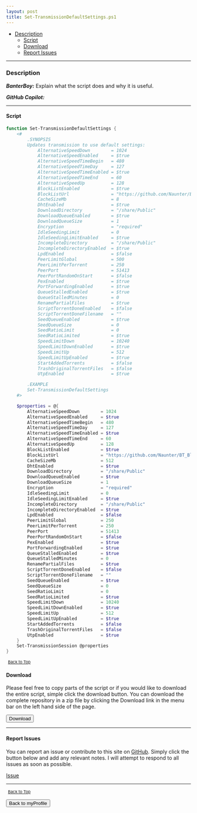 ```yaml
---
layout: post
title: Set-TransmissionDefaultSettings.ps1
---
```


- [Description](#description)
  - [Script](#script)
  - [Download](#download)
  - [Report Issues](#report-issues)

---

### Description

**_BanterBoy:_** Explain what the script does and why it is useful.

**_GitHub Copilot:_**

---

#### Script

```powershell
function Set-TransmissionDefaultSettings {
    <#
        .SYNOPSIS
        Updates transmission to use default settings:
            AlternativeSpeedDown        = 1024
            AlternativeSpeedEnabled     = $true
            AlternativeSpeedTimeBegin   = 480
            AlternativeSpeedTimeDay     = 127
            AlternativeSpeedTimeEnabled = $true
            AlternativeSpeedTimeEnd     = 60
            AlternativeSpeedUp          = 128
            BlockListEnabled            = $true
            BlockListUrl                = "https://github.com/Naunter/BT_BlockLists/raw/master/bt_blocklists.gz"
            CacheSizeMb                 = 8
            DhtEnabled                  = $true
            DownloadDirectory           = "/share/Public"
            DownloadQueueEnabled        = $true
            DownloadQueueSize           = 1
            Encryption                  = "required"
            IdleSeedingLimit            = 0
            IdleSeedingLimitEnabled     = $true
            IncompleteDirectory         = "/share/Public"
            IncompleteDirectoryEnabled  = $true
            LpdEnabled                  = $false
            PeerLimitGlobal             = 500
            PeerLimitPerTorrent         = 250
            PeerPort                    = 51413
            PeerPortRandomOnStart       = $false
            PexEnabled                  = $true
            PortForwardingEnabled       = $true
            QueueStalledEnabled         = $true
            QueueStalledMinutes         = 0
            RenamePartialFiles          = $true
            ScriptTorrentDoneEnabled    = $false
            ScriptTorrentDoneFilename   = ""
            SeedQueueEnabled            = $true
            SeedQueueSize               = 0
            SeedRatioLimit              = 0
            SeedRatioLimited            = $true
            SpeedLimitDown              = 10240
            SpeedLimitDownEnabled       = $true
            SpeedLimitUp                = 512
            SpeedLimitUpEnabled         = $true
            StartAddedTorrents          = $false
            TrashOriginalTorrentFiles   = $false
            UtpEnabled                  = $true

        .EXAMPLE
        Set-TransmissionDefaultSettings
    #>

    $properties = @{
        AlternativeSpeedDown        = 1024
        AlternativeSpeedEnabled     = $true
        AlternativeSpeedTimeBegin   = 480
        AlternativeSpeedTimeDay     = 127
        AlternativeSpeedTimeEnabled = $true
        AlternativeSpeedTimeEnd     = 60
        AlternativeSpeedUp          = 128
        BlockListEnabled            = $true
        BlockListUrl                = "https://github.com/Naunter/BT_BlockLists/raw/master/bt_blocklists.gz"
        CacheSizeMb                 = 512
        DhtEnabled                  = $true
        DownloadDirectory           = "/share/Public"
        DownloadQueueEnabled        = $true
        DownloadQueueSize           = 1
        Encryption                  = "required"
        IdleSeedingLimit            = 0
        IdleSeedingLimitEnabled     = $true
        IncompleteDirectory         = "/share/Public"
        IncompleteDirectoryEnabled  = $true
        LpdEnabled                  = $false
        PeerLimitGlobal             = 250
        PeerLimitPerTorrent         = 250
        PeerPort                    = 51413
        PeerPortRandomOnStart       = $false
        PexEnabled                  = $true
        PortForwardingEnabled       = $true
        QueueStalledEnabled         = $true
        QueueStalledMinutes         = 0
        RenamePartialFiles          = $true
        ScriptTorrentDoneEnabled    = $false
        ScriptTorrentDoneFilename   = ""
        SeedQueueEnabled            = $true
        SeedQueueSize               = 0
        SeedRatioLimit              = 0
        SeedRatioLimited            = $true
        SpeedLimitDown              = 10240
        SpeedLimitDownEnabled       = $true
        SpeedLimitUp                = 512
        SpeedLimitUpEnabled         = $true
        StartAddedTorrents          = $false
        TrashOriginalTorrentFiles   = $false
        UtpEnabled                  = $true
    }
    Set-TransmissionSession @properties
}
```

<span style="font-size:11px;"><a href="#"><i class="fas fa-caret-up" aria-hidden="true" style="color: white; margin-right:5px;"></i>Back to Top</a></span>

#### Download

Please feel free to copy parts of the script or if you would like to download the entire script, simple click the download button. You can download the complete repository in a zip file by clicking the Download link in the menu bar on the left hand side of the page.

<button class="btn" type="submit" onclick="window.open('/PowerShell/functions/myProfile/Set-TransmissionDefaultSettings.ps1')">
    <i class="fa fa-cloud-download-alt">
    </i>
        Download
</button>

---

#### Report Issues

You can report an issue or contribute to this site on <a href="https://github.com/BanterBoy/scripts-blog/issues">GitHub</a>. Simply click the button below and add any relevant notes. I will attempt to respond to all issues as soon as possible.

<!-- Place this tag where you want the button to render. -->

<a class="github-button" href="https://github.com/BanterBoy/scripts-blog/issues/new?title=Set-TransmissionDefaultSettings.ps1&body=There is a problem with this function. Please find details below." data-show-count="true" aria-label="Issue BanterBoy/scripts-blog on GitHub">Issue</a>

---

<span style="font-size:11px;"><a href="#"><i class="fas fa-caret-up" aria-hidden="true" style="color: white; margin-right:5px;"></i>Back to Top</a></span>

<a href="/menu/_pages/myProfile.html">
    <button class="btn">
        <i class='fas fa-reply'>
        </i>
            Back to myProfile
    </button>
</a>

[1]: http://ecotrust-canada.github.io/markdown-toc
[2]: https://github.com/googlearchive/code-prettify
